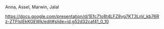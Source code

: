 Anna, Assel, Marwin, Jalal

https://docs.google.com/presentation/d/1Efc71o8t4LFZ8yg7KT3LnV_kb76Rz-ZTFIsIEkKGEWk/edit#slide=id.g52d32caf41_0_10
